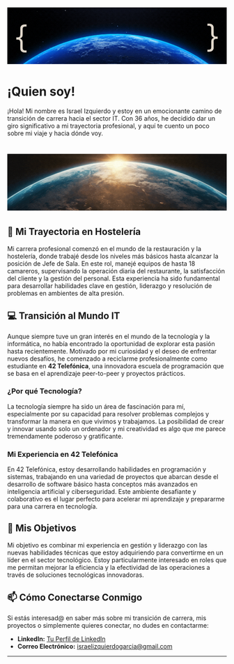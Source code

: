 <!-- Personal profile banner-->
<h1 align="center">
    <img src="/unisraporelmundo/banner7.gif" alt="Profile banner"/>
</h1>


# ¡Quien soy!

¡Hola! Mi nombre es Israel Izquierdo y estoy en un emocionante camino de transición de carrera hacia el sector IT. Con 36 años, he decidido dar un giro significativo a mi trayectoria profesional, y aquí te cuento un poco sobre mi viaje y hacia dónde voy.

<!-- Personal profile banner-->
<h1 align="center">
    <img src="/unisraporelmundo/banner8.gif" alt="Profile banner"/>
</h1>

## 🍴 Mi Trayectoria en Hostelería

Mi carrera profesional comenzó en el mundo de la restauración y la hostelería, donde trabajé desde los niveles más básicos hasta alcanzar la posición de Jefe de Sala. En este rol, manejé equipos de hasta 18 camareros, supervisando la operación diaria del restaurante, la satisfacción del cliente y la gestión del personal. Esta experiencia ha sido fundamental para desarrollar habilidades clave en gestión, liderazgo y resolución de problemas en ambientes de alta presión.

## 💻 Transición al Mundo IT

Aunque siempre tuve un gran interés en el mundo de la tecnología y la informática, no había encontrado la oportunidad de explorar esta pasión hasta recientemente. Motivado por mi curiosidad y el deseo de enfrentar nuevos desafíos, he comenzado a reciclarme profesionalmente como estudiante en **42 Telefónica**, una innovadora escuela de programación que se basa en el aprendizaje peer-to-peer y proyectos prácticos.

### ¿Por qué Tecnología?

La tecnología siempre ha sido un área de fascinación para mí, especialmente por su capacidad para resolver problemas complejos y transformar la manera en que vivimos y trabajamos. La posibilidad de crear y innovar usando solo un ordenador y mi creatividad es algo que me parece tremendamente poderoso y gratificante.

### Mi Experiencia en 42 Telefónica

En 42 Telefónica, estoy desarrollando habilidades en programación y sistemas, trabajando en una variedad de proyectos que abarcan desde el desarrollo de software básico hasta conceptos más avanzados en inteligencia artificial y ciberseguridad. Este ambiente desafiante y colaborativo es el lugar perfecto para acelerar mi aprendizaje y prepararme para una carrera en tecnología.

## 🎯 Mis Objetivos

Mi objetivo es combinar mi experiencia en gestión y liderazgo con las nuevas habilidades técnicas que estoy adquiriendo para convertirme en un líder en el sector tecnológico. Estoy particularmente interesado en roles que me permitan mejorar la eficiencia y la efectividad de las operaciones a través de soluciones tecnológicas innovadoras.

## 📫 Cómo Conectarse Conmigo

Si estás interesad@ en saber más sobre mi transición de carrera, mis proyectos o simplemente quieres conectar, no dudes en contactarme:

- **LinkedIn:** [Tu Perfil de LinkedIn](https://linkedin.com/in/IsraelIzquierdo)
- **Correo Electrónico:** [israelizquierdogarcia@gmail.com](mailto:israelizquierdogarcia.com)

---

<!--
**unisraporelmundo/unisraporelmundo** is a ✨ _special_ ✨ repository because its `README.md` (this file) appears on your GitHub profile.

Here are some ideas to get you started:

- 🔭 I’m currently working on ...
- 🌱 I’m currently learning ...
- 👯 I’m looking to collaborate on ...
- 🤔 I’m looking for help with ...
- 💬 Ask me about ...
- 📫 How to reach me: ...
- 😄 Pronouns: ...
- ⚡ Fun fact: ...
-->
